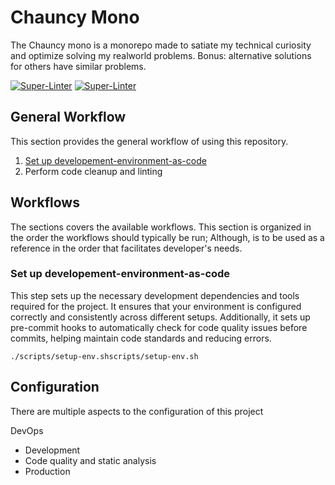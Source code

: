 # Chauncy Mono

The Chauncy mono is a monorepo made to satiate my technical curiosity and optimize solving my realworld problems. Bonus: alternative solutions for others have similar problems.

<!-- Badges -->

[![Super-Linter](https://github.com/mhutton86/chauncy-mono/actions/workflows/ci.yml/badge.svg)](https://github.com/mhutton86/chauncy-mono/actions/workflows/ci.yml)
[![Super-Linter](https://github.com/mhutton86/chauncy-mono/actions/workflows/lint.yml/badge.svg)](https://github.com/mhutton86/chauncy-mono/actions/workflows/lint.yml)

## General Workflow

This section provides the general workflow of using this repository.

1. [Set up developement-environment-as-code](#set-up-developement-environment-as-code)
1. Perform code cleanup and linting

## Workflows

The sections covers the available workflows. This section is organized in the order the workflows should typically be run; Although, is to be used as a reference in the order that facilitates developer's needs.

### Set up developement-environment-as-code

This step sets up the necessary development dependencies and tools required for the project. It ensures that your environment is configured correctly and consistently across different setups. Additionally, it sets up pre-commit hooks to automatically check for code quality issues before commits, helping maintain code standards and reducing errors.

```shell
./scripts/setup-env.shscripts/setup-env.sh
```

## Configuration

<!-- Todo I want to do a simple and elegant job of breaking down how this project is configured. For the purposes of it understandable, maintainable, and to encourage the expectations of keeping it up-to-date -->

There are multiple aspects to the configuration of this project

DevOps

- Development
- Code quality and static analysis
- Production
